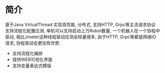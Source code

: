 # 简介

基于Java VirtualThread 实现高性能, 分布式, 支持HTTP, Grpc等主流请求协议 支持流程化配置压测, 单机可以支持启动上万Robot数量, 一个机器人在一个协程中驱动,
相比Jmeter这种线程驱动压测会轻量很多, 由于HTTP, Grpc等都是网络IO请求, 协程驱动会更加有优势.

- 支持流程化编排
- 提供WEB可视化界面
- 支持变量表达式模版